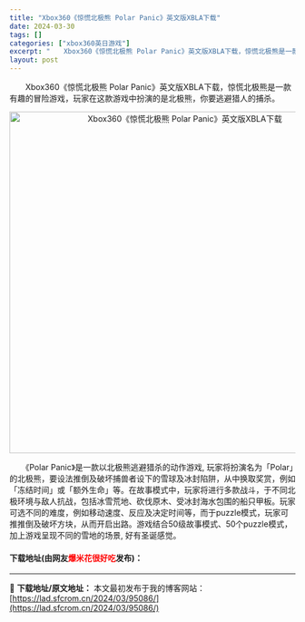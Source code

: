 ```yaml
---
title: "Xbox360《惊慌北极熊 Polar Panic》英文版XBLA下载"
date: 2024-03-30
tags: []
categories: ["xbox360英日游戏"]
excerpt: "　　Xbox360《惊慌北极熊 Polar Panic》英文版XBLA下载，惊慌北极熊是一款有趣的冒险游戏，玩家在这款游戏中扮演的是北极熊，你要逃避猎人的捕杀。 　　《Polar Panic》是一款以北极熊逃避猎杀的动作游戏, 玩家将扮演名为「Polar」的北极熊，要设法推倒及破坏捕兽者设下的雪球及&hellip;"
layout: post
---
```


 <p>　　Xbox360《惊慌北极熊 Polar Panic》英文版XBLA下载，惊慌北极熊是一款有趣的冒险游戏，玩家在这款游戏中扮演的是北极熊，你要逃避猎人的捕杀。</p> <p align="center"><img align="" border="0" src="https://lad.sfcrom.cn/wp-content/uploads/2024/03/20240330_6607e1254fbdf.webp" width="602" alt="Xbox360《惊慌北极熊 Polar Panic》英文版XBLA下载" /></p> <p>　　《Polar Panic》是一款以北极熊逃避猎杀的动作游戏, 玩家将扮演名为「Polar」的北极熊，要设法推倒及破坏捕兽者设下的雪球及冰封陷阱，从中换取奖赏，例如「冻结时间」或「额外生命」等。在故事模式中，玩家将进行多款战斗，于不同北极环境与敌人抗战，包括冰雪荒地、砍伐原木、受冰封海水包围的船只甲板。玩家可选不同的难度，例如移动速度、反应及决定时间等，而于puzzle模式，玩家可推推倒及破坏方块，从而开启出路。游戏结合50级故事模式、50个puzzle模式，加上游戏呈现不同的雪地的场景, 好有圣诞感觉。</p> <p><h4>下载地址(由网友<font color="red">爆米花很好吃</font>发布)：</h4></p> 

---
📖 **下载地址/原文地址：** 本文最初发布于我的博客网站：[https://lad.sfcrom.cn/2024/03/95086/](https://lad.sfcrom.cn/2024/03/95086/)
